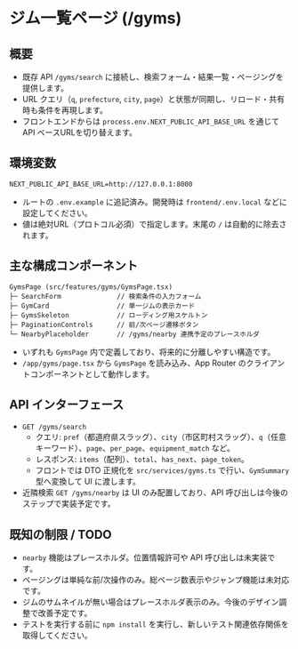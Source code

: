# ジム一覧ページ (/gyms)

## 概要
- 既存 API `/gyms/search` に接続し、検索フォーム・結果一覧・ページングを提供します。
- URL クエリ（`q`, `prefecture`, `city`, `page`）と状態が同期し、リロード・共有時も条件を再現します。
- フロントエンドからは `process.env.NEXT_PUBLIC_API_BASE_URL` を通じて API ベースURLを切り替えます。

## 環境変数
```
NEXT_PUBLIC_API_BASE_URL=http://127.0.0.1:8000
```
- ルートの `.env.example` に追記済み。開発時は `frontend/.env.local` などに設定してください。
- 値は絶対URL（プロトコル必須）で指定します。末尾の `/` は自動的に除去されます。

## 主な構成コンポーネント
```
GymsPage (src/features/gyms/GymsPage.tsx)
├─ SearchForm              // 検索条件の入力フォーム
├─ GymCard                 // 単一ジムの表示カード
├─ GymsSkeleton            // ローディング用スケルトン
├─ PaginationControls      // 前/次ページ遷移ボタン
└─ NearbyPlaceholder       // /gyms/nearby 連携予定のプレースホルダ
```
- いずれも `GymsPage` 内で定義しており、将来的に分離しやすい構造です。
- `/app/gyms/page.tsx` から `GymsPage` を読み込み、App Router のクライアントコンポーネントとして動作します。

## API インターフェース
- `GET /gyms/search`
  - クエリ: `pref`（都道府県スラッグ）、`city`（市区町村スラッグ）、`q`（任意キーワード）、`page`、`per_page`、`equipment_match` など。
  - レスポンス: `items`（配列）、`total`、`has_next`、`page_token`。
  - フロントでは DTO 正規化を `src/services/gyms.ts` で行い、`GymSummary` 型へ変換して UI に渡します。
- 近隣検索 `GET /gyms/nearby` は UI のみ配置しており、API 呼び出しは今後のステップで実装予定です。

## 既知の制限 / TODO
- `nearby` 機能はプレースホルダ。位置情報許可や API 呼び出しは未実装です。
- ページングは単純な前/次操作のみ。総ページ数表示やジャンプ機能は未対応です。
- ジムのサムネイルが無い場合はプレースホルダ表示のみ。今後のデザイン調整で改善予定です。
- テストを実行する前に `npm install` を実行し、新しいテスト関連依存関係を取得してください。
